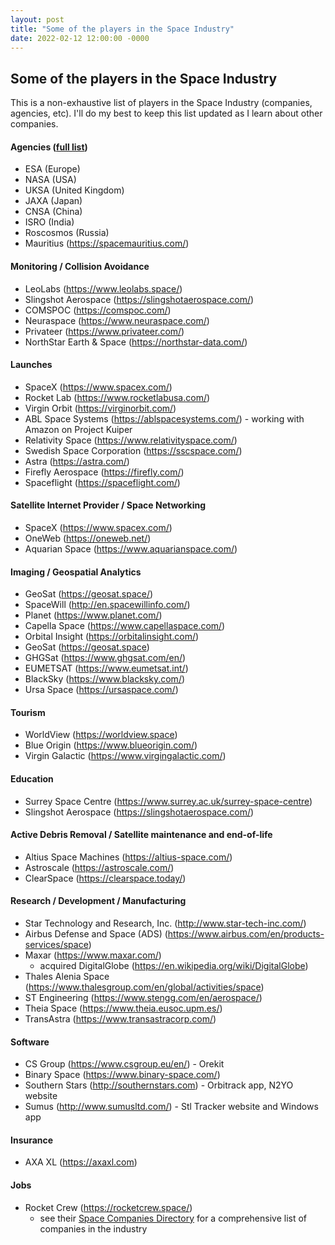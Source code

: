 ```yaml
---
layout: post
title: "Some of the players in the Space Industry"
date: 2022-02-12 12:00:00 -0000
---
```


## Some of the players in the Space Industry

This is a non-exhaustive list of players in the Space Industry (companies, agencies, etc).
I'll do my best to keep this list updated as I learn about other companies.

#### Agencies ([full list](https://en.wikipedia.org/wiki/List_of_government_space_agencies))

*    ESA  (Europe)
*    NASA (USA)
*    UKSA (United Kingdom)
*    JAXA (Japan)
*    CNSA (China)
*    ISRO (India)
*    Roscosmos (Russia)
*    Mauritius (<https://spacemauritius.com/>)

#### Monitoring / Collision Avoidance

*    LeoLabs (<https://www.leolabs.space/>)
*    Slingshot Aerospace (<https://slingshotaerospace.com/>)
*    COMSPOC (<https://comspoc.com/>)
*    Neuraspace (<https://www.neuraspace.com/>)
*    Privateer (<https://www.privateer.com/>)
*    NorthStar Earth & Space (<https://northstar-data.com/>)

#### Launches

*    SpaceX (<https://www.spacex.com/>)
*    Rocket Lab (<https://www.rocketlabusa.com/>)
*    Virgin Orbit (<https://virginorbit.com/>)
*    ABL Space Systems (<https://ablspacesystems.com/>) - working with Amazon on Project Kuiper
*    Relativity Space (<https://www.relativityspace.com/>)
*    Swedish Space Corporation (<https://sscspace.com/>)
*    Astra (<https://astra.com/>)
*    Firefly Aerospace (<https://firefly.com/>)
*    Spaceflight (<https://spaceflight.com/>)

#### Satellite Internet Provider / Space Networking

*    SpaceX (<https://www.spacex.com/>)
*    OneWeb (<https://oneweb.net/>)
*    Aquarian Space (<https://www.aquarianspace.com/>)

#### Imaging / Geospatial Analytics

*    GeoSat (<https://geosat.space/>)
*    SpaceWill (<http://en.spacewillinfo.com/>)
*    Planet (<https://www.planet.com/>)
*    Capella Space (<https://www.capellaspace.com/>)
*    Orbital Insight (<https://orbitalinsight.com/>)
*    GeoSat (<https://geosat.space>)
*    GHGSat (<https://www.ghgsat.com/en/>)
*    EUMETSAT (<https://www.eumetsat.int/>)
*    BlackSky (<https://www.blacksky.com/>)
*    Ursa Space (<https://ursaspace.com/>)

#### Tourism

*    WorldView (<https://worldview.space>)
*    Blue Origin (<https://www.blueorigin.com/>)
*    Virgin Galactic (<https://www.virgingalactic.com/>)

#### Education

*    Surrey Space Centre (<https://www.surrey.ac.uk/surrey-space-centre>)
*    Slingshot Aerospace (<https://slingshotaerospace.com/>)

#### Active Debris Removal / Satellite maintenance and end-of-life

*    Altius Space Machines (<https://altius-space.com/>)
*    Astroscale (<https://astroscale.com/>)
*    ClearSpace (<https://clearspace.today/>)

#### Research / Development / Manufacturing

*    Star Technology and Research, Inc. (<http://www.star-tech-inc.com/>)
*    Airbus Defense and Space (ADS) (<https://www.airbus.com/en/products-services/space>)
*    Maxar (<https://www.maxar.com/>)
     *    acquired DigitalGlobe (<https://en.wikipedia.org/wiki/DigitalGlobe>)
*    Thales Alenia Space (<https://www.thalesgroup.com/en/global/activities/space>)
*    ST Engineering (<https://www.stengg.com/en/aerospace/>)
*    Theia Space (<https://www.theia.eusoc.upm.es/>)
*    TransAstra (<https://www.transastracorp.com/>)

#### Software

*    CS Group (<https://www.csgroup.eu/en/>) - Orekit
*    Binary Space (<https://www.binary-space.com/>)
*    Southern Stars (<http://southernstars.com>) - Orbitrack app, N2YO website
*    Sumus (<http://www.sumusltd.com/>) - Stl Tracker website and Windows app

#### Insurance

*    AXA XL (<https://axaxl.com>)

#### Jobs

* Rocket Crew (<https://rocketcrew.space/>)
     *    see their [Space Companies Directory](https://rocketcrew.space/space-companies)
     for a comprehensive list of companies in the industry

